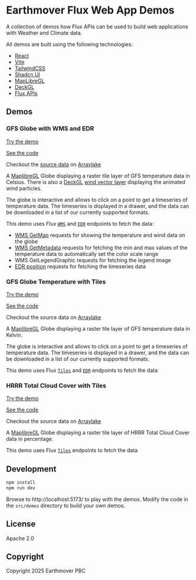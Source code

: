 # Earthmover Flux Web App Demos

A collection of demos how Flux APIs can be used to build web applications with Weather and Climate data.

All demos are built using the following technologies:

* [React](https://react.dev/)
* [Vite](https://vitejs.dev/)
* [TailwindCSS](https://tailwindcss.com/)
* [Shadcn UI](https://ui.shadcn.com/)
* [MapLibreGL](https://maplibre.org/)
* [DeckGL](https://deck.gl/)
* [Flux APIs](https://docs.earthmover.io/flux/)

## Demos

### GFS Globe with WMS and EDR

[Try the demo](https://flux-web-demo.vercel.app/gfs-globe-wms)

[See the code](https://github.com/earth-mover/flux-web-demo/blob/main/src/demos/gfs-globe-wms.tsx)

Checkout the [source data](https://dynamical.org/catalog/noaa-gfs-analysis-hourly/) on [Arraylake](https://app.earthmover.io/earthmover-demos/dyanmical-gfs-analysis)

A [MaplibreGL](https://maplibre.org/) Globe displaying a raster tile layer of GFS temperature data in Celsius. There is also a [DeckGL](https://deck.gl/) [wind vector layer](https://github.com/weatherlayers/weatherlayers-gl) displaying the animated wind particles.

The globe is interactive and allows to click on a point to get a timeseries of temperature data. The timeseries is displayed in a drawer, and the data can be downloaded in a list of our currently supported formats.

This demo uses Flux [`WMS`](https://docs.earthmover.io/flux/wms) and [`EDR`](https://docs.earthmover.io/flux/edr) endpoints to fetch the data:

* [WMS GetMap](https://docs.earthmover.io/flux/wms#getmap) requests for showing the temperature and wind data on the globe
* [WMS GetMetadata](https://docs.earthmover.io/flux/wms#metadata-queries) requests for fetching the min and max values of the temperature data to automatically set the color scale range
* WMS GetLegendGraphic requests for fetching the legend image
* [EDR position](https://docs.earthmover.io/flux/edr#position-queries) requests for fetching the timeseries data

### GFS Globe Temperature with Tiles

[Try the demo](https://flux-web-demo.vercel.app/gfs-globe-tiles)

[See the code](https://github.com/earth-mover/flux-web-demo/blob/main/src/demos/gfs-globe-tiles.tsx)

Checkout the source data on [Arraylake](https://app.earthmover.io/earthmover-public/gfs)

A [MaplibreGL](https://maplibre.org/) Globe displaying a raster tile layer of GFS temperature data in Kelvin.

The globe is interactive and allows to click on a point to get a timeseries of temperature data. The timeseries is displayed in a drawer, and the data can be downloaded in a list of our currently supported formats.

This demo uses Flux [`Tiles`](https://docs.earthmover.io/flux/tiles) and [`EDR`](https://docs.earthmover.io/flux/edr) endpoints to fetch the data

### HRRR Total Cloud Cover with Tiles

[Try the demo](https://flux-web-demo.vercel.app/hrrr-tcc-tiles)

[See the code](https://github.com/earth-mover/flux-web-demo/blob/main/src/demos/hrr-tcc-tiles.tsx)

Checkout the source data on [Arraylake](https://app.earthmover.io/earthmover-public/hrrr)

A [MaplibreGL](https://maplibre.org/) Globe displaying a raster tile layer of HRRR Total Cloud Cover data in percentage.

This demo uses Flux [`Tiles`](https://docs.earthmover.io/flux/tiles) endpoints to fetch the data

## Development

```bash
npm install
npm run dev
```

Browse to http://localhost:5173/ to play with the demos. Modify the code in the `src/demos` directory to build your own demos.


## License

Apache 2.0

## Copyright

Copyright 2025 Earthmover PBC
